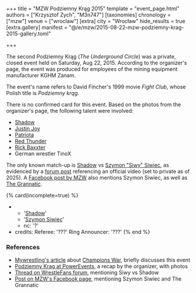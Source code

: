 +++
title = "MZW Podziemny Krąg 2015"
template = "event_page.html"
authors = ["Krzysztof Zych", "M3n747"]
[taxonomies]
chronology = ["mzw"]
venue = ["wroclaw"]
[extra]
city = "Wrocław"
hide_results = true
[extra.gallery]
manifest = "@/e/mzw/2015-08-22-mzw-podziemny-krag-2015-gallery.toml"

+++

The second Podziemny Krąg (_The Underground Circle_) was a private, closed event held on Saturday, Aug 22, 2015. According to the organizer's page, the event was produced for employees of the mining equipment manufacturer KGHM Zanam.

The event's name refers to David Fincher's 1999 movie _Fight Club_, whose Polish title is _Podziemny krąg_.

There is no confirmed card for this event. Based on the photos from the organizer's page, the following talent were involved:

* [Shadow](@/w/shadow.md)
* [Justin Joy](@/w/justin-joy.md)
* [Patriota](@/w/jedrus-bulecka.md)
* [Red Thunder](@/w/red-thunder.md)
* [Rick Baxxter](@/w/rick-baxxter.md)
* German wrestler TinoX

The only known match-up is [Shadow](@/w/shadow.md) vs [Szymon "Siwy" Siwiec](@/w/szymon-siwiec.md), as evidenced by a [forum post][siwy-szedou] referencing an official video (set to private as of 2025). A [Facebook post by MZW][mzw-fb-post] also mentions Szymon Siwiec, as well as [The Grannatic](@/w/the-grannatic.md).

{% card(incomplete=true) %}
- - '[Shadow](@/w/shadow.md)'
  - '[Szymon Siwiec](@/w/szymon-siwiec.md)'
  - nc: '?'
- credits:
    Referee: '???'
    Ring Announcer: '???'
{% end %}

### References

* [Mywrestling's article](https://mywrestling.com.pl/galeria-zdjec-z-champions-war-materialy-video-z-gali-gwf-next-step-zamkniety-event-we-wroclawiu-wrestlerzy-z-niemiec-na-pokazie-w-opawie-koszulka-mzw/) about [Champions War](@/e/mzw/2015-05-31-mzw-champions-war.md), briefly discusses this event
* [Podziemny Krąg at PowerEvents](https://powerevents.pl/realizacje/podziemny-krag/), a recap by the organizer, with photos
* [Thread on WrestleFans forum][siwy-szedou], mentioning Siwy vs Shadow
* [Post on MZW's Facebook page][mzw-fb-post], mentioning Szymon Siwiec and The Grannatic

[siwy-szedou]: https://www.wrestlefans.pl/forum/viewtopic.php?f=302&t=44710
[mzw-fb-post]: https://www.facebook.com/photo/?fbid=684204345057128&set=a.422497321227833

